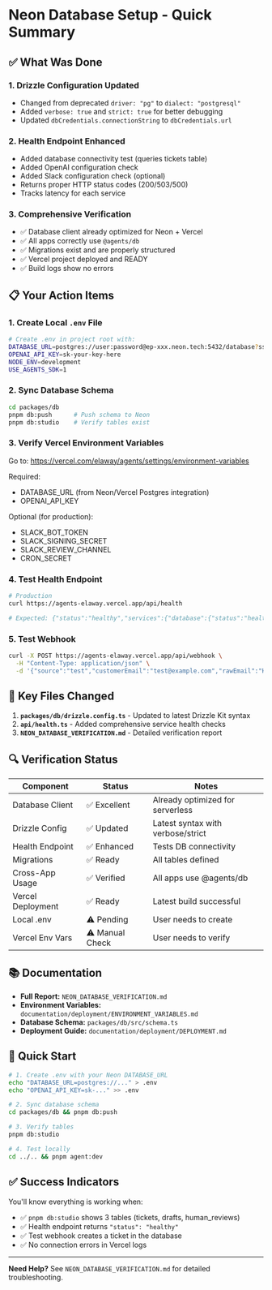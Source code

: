 # Neon Database Setup - Quick Summary

## ✅ What Was Done

### 1. **Drizzle Configuration Updated**

- Changed from deprecated `driver: "pg"` to `dialect: "postgresql"`
- Added `verbose: true` and `strict: true` for better debugging
- Updated `dbCredentials.connectionString` to `dbCredentials.url`

### 2. **Health Endpoint Enhanced**

- Added database connectivity test (queries tickets table)
- Added OpenAI configuration check
- Added Slack configuration check (optional)
- Returns proper HTTP status codes (200/503/500)
- Tracks latency for each service

### 3. **Comprehensive Verification**

- ✅ Database client already optimized for Neon + Vercel
- ✅ All apps correctly use `@agents/db`
- ✅ Migrations exist and are properly structured
- ✅ Vercel project deployed and READY
- ✅ Build logs show no errors

## 📋 Your Action Items

### 1. Create Local `.env` File

```bash
# Create .env in project root with:
DATABASE_URL=postgres://user:password@ep-xxx.neon.tech:5432/database?sslmode=require
OPENAI_API_KEY=sk-your-key-here
NODE_ENV=development
USE_AGENTS_SDK=1
```

### 2. Sync Database Schema

```bash
cd packages/db
pnpm db:push      # Push schema to Neon
pnpm db:studio    # Verify tables exist
```

### 3. Verify Vercel Environment Variables

Go to: https://vercel.com/elaway/agents/settings/environment-variables

Required:

- DATABASE_URL (from Neon/Vercel Postgres integration)
- OPENAI_API_KEY

Optional (for production):

- SLACK_BOT_TOKEN
- SLACK_SIGNING_SECRET
- SLACK_REVIEW_CHANNEL
- CRON_SECRET

### 4. Test Health Endpoint

```bash
# Production
curl https://agents-elaway.vercel.app/api/health

# Expected: {"status":"healthy","services":{"database":{"status":"healthy"},...}}
```

### 5. Test Webhook

```bash
curl -X POST https://agents-elaway.vercel.app/api/webhook \
  -H "Content-Type: application/json" \
  -d '{"source":"test","customerEmail":"test@example.com","rawEmail":"Hei, jeg skal flytte."}'
```

## 📄 Key Files Changed

1. **`packages/db/drizzle.config.ts`** - Updated to latest Drizzle Kit syntax
2. **`api/health.ts`** - Added comprehensive service health checks
3. **`NEON_DATABASE_VERIFICATION.md`** - Detailed verification report

## 🔍 Verification Status

| Component         | Status          | Notes                             |
| ----------------- | --------------- | --------------------------------- |
| Database Client   | ✅ Excellent    | Already optimized for serverless  |
| Drizzle Config    | ✅ Updated      | Latest syntax with verbose/strict |
| Health Endpoint   | ✅ Enhanced     | Tests DB connectivity             |
| Migrations        | ✅ Ready        | All tables defined                |
| Cross-App Usage   | ✅ Verified     | All apps use @agents/db           |
| Vercel Deployment | ✅ Ready        | Latest build successful           |
| Local .env        | ⚠️ Pending      | User needs to create              |
| Vercel Env Vars   | ⚠️ Manual Check | User needs to verify              |

## 📚 Documentation

- **Full Report:** `NEON_DATABASE_VERIFICATION.md`
- **Environment Variables:** `documentation/deployment/ENVIRONMENT_VARIABLES.md`
- **Database Schema:** `packages/db/src/schema.ts`
- **Deployment Guide:** `documentation/deployment/DEPLOYMENT.md`

## 🚀 Quick Start

```bash
# 1. Create .env with your Neon DATABASE_URL
echo "DATABASE_URL=postgres://..." > .env
echo "OPENAI_API_KEY=sk-..." >> .env

# 2. Sync database schema
cd packages/db && pnpm db:push

# 3. Verify tables
pnpm db:studio

# 4. Test locally
cd ../.. && pnpm agent:dev
```

## ✅ Success Indicators

You'll know everything is working when:

- ✅ `pnpm db:studio` shows 3 tables (tickets, drafts, human_reviews)
- ✅ Health endpoint returns `"status": "healthy"`
- ✅ Test webhook creates a ticket in the database
- ✅ No connection errors in Vercel logs

---

**Need Help?** See `NEON_DATABASE_VERIFICATION.md` for detailed troubleshooting.
